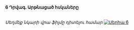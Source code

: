 **6 Դրվագ. Արթնացած հսկաները**

\
_Սեղմեք նկարի վրա ֆիլմը դիտելու համար_
[![Սերիա 6](https://upload.wikimedia.org/wikipedia/en/b/b3/House_of_David_Poster.jpg)](https://vkvideo.ru/video-229738236_456239031)
